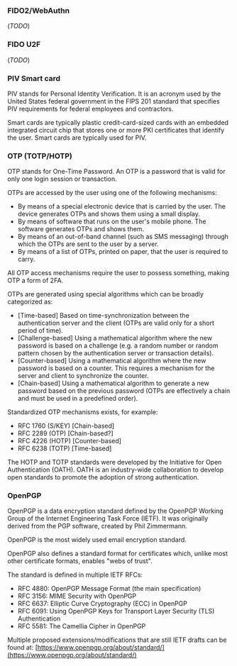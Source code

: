 ### FIDO2/WebAuthn

(_TODO_)

### FIDO U2F

(_TODO_)

### PIV Smart card

PIV stands for Personal Identity Verification. It is an acronym used by the United States federal government in the FIPS 201 standard that specifies PIV requirements for federal employees and contractors.

Smart cards are typically plastic credit-card-sized cards with an embedded integrated circuit chip that stores one or more PKI certificates that identify the user. Smart cards are typically used for PIV.

### OTP (TOTP/HOTP)

OTP stands for One-Time Password. An OTP is a password that is valid for only one login session or transaction.

OTPs are accessed by the user using one of the following mechanisms:

- By means of a special electronic device that is carried by the user. The device generates OTPs and shows them using a small display.
- By means of software that runs on the user's mobile phone. The software generates OTPs and shows them.
- By means of an out-of-band channel (such as SMS messaging) through which the OTPs are sent to the user by a server.
- By means of a list of OTPs, printed on paper, that the user is required to carry.

All OTP access mechanisms require the user to possess something, making OTP a form of 2FA.

OTPs are generated using special algorithms which can be broadly categorized as:

- [Time-based] Based on time-synchronization between the authentication server and the client (OTPs are valid only for a short period of time).
- [Challenge-based] Using a mathematical algorithm where the new password is based on a challenge (e.g. a random number or random pattern chosen by the authentication server or transaction details).
- [Counter-based] Using a mathematical algorithm where the new password is based on a counter. This requires a mechanism for the server and client to synchronize the counter.
- [Chain-based] Using a mathematical algorithm to generate a new password based on the previous password (OTPs are effectively a chain and must be used in a predefined order).

Standardized OTP mechanisms exists, for example:

- RFC 1760 (S/KEY) [Chain-based]
- RFC 2289 (OTP) [Chain-based?]
- RFC 4226 (HOTP) [Counter-based]
- RFC 6238 (TOTP) [Time-based]

The HOTP and TOTP standards were developed by the Initiative for Open
Authentication (OATH). OATH is an industry-wide collaboration to develop open standards to promote the adoption of strong authentication.

### OpenPGP

OpenPGP is a data encryption standard defined by the OpenPGP Working Group of the Internet Engineering Task Force (IETF). It was originally derived from the PGP software, created by Phil Zimmermann.

OpenPGP is the most widely used email encryption standard.

OpenPGP also defines a standard format for certificates which, unlike most other certificate formats, enables "webs of trust".

The standard is defined in multiple IETF RFCs:

- RFC 4880: OpenPGP Message Format (the main specification)
- RFC 3156: MIME Security with OpenPGP
- RFC 6637: Elliptic Curve Cryptography (ECC) in OpenPGP
- RFC 6091: Using OpenPGP Keys for Transport Layer Security (TLS) Authentication
- RFC 5581: The Camellia Cipher in OpenPGP

Multiple proposed extensions/modifications that are still IETF drafts can be found at: [https://www.openpgp.org/about/standard/](https://www.openpgp.org/about/standard/)